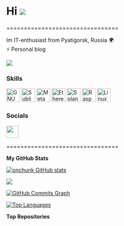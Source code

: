 # Hi ![](https://user-images.githubusercontent.com/18350557/176309783-0785949b-9127-417c-8b55-ab5a4333674e.gif)
================================

Im IT-enthusiast from Pyatigorsk, Russia 🌍  
⚡ Personal blog

<a href="https://www.github.com/black" target="_blank" rel="noreferrer"><img
src="https://img.shields.io/github/followers/onchunk?logo=github&style=for-the-badge&color=0891b2&labelColor=1c1917" /></a>

### Skills  
<p align="left">
<a href="https://www.gnu.org/software/bash/" target="_blank" rel="noreferrer"><img src="https://raw.githubusercontent.com/danielcranney/readme-generator/main/public/icons/skills/gnubash.svg" width="36" height="36" alt="GNU Bash" /></a>
<a href="https://www.sublimetext.com/index2" target="_blank" rel="noreferrer"><img src="https://raw.githubusercontent.com/danielcranney/readme-generator/main/public/icons/skills/sublimetext.svg" width="36" height="36" alt="Sublime Text" /></a>
<a href="https://metamask.io/" target="_blank" rel="noreferrer"><img src="https://raw.githubusercontent.com/danielcranney/readme-generator/main/public/icons/skills/metamask-colored.svg" width="36" height="36" alt="MetaMask" /></a>
<a href="https://ethereum.org/en/" target="_blank" rel="noreferrer"><img src="https://raw.githubusercontent.com/danielcranney/readme-generator/main/public/icons/skills/ethereum-colored.svg" width="36" height="36" alt="Ethereum" /></a>
<a href="https://solana.com/" target="_blank" rel="noreferrer"><img src="https://raw.githubusercontent.com/danielcranney/readme-generator/main/public/icons/skills/solana-colored.svg" width="36" height="36" alt="Solana" /></a>
<a href="https://www.raspberrypi.org/" target="_blank" rel="noreferrer"><img src="https://raw.githubusercontent.com/danielcranney/readme-generator/main/public/icons/skills/raspberrypi-colored.svg" width="36" height="36" alt="Raspberry Pi" /></a>
<a href="https://www.linux.org" target="_blank" rel="noreferrer"><img src="https://raw.githubusercontent.com/danielcranney/readme-generator/main/public/icons/skills/linux-colored.svg" width="36" height="36" alt="Linux" /></a>
</p>

### Socials  
<p align="left"> 
<a href="https://www.github.com/onchunk" target="_blank" rel="noreferrer"> 
<picture> 
<source media="(prefers-color-scheme: dark)" srcset="https://raw.githubusercontent.com/danielcranney/readme-generator/main/public/icons/socials/github-dark.svg" /> 
<source media="(prefers-color-scheme: light)" srcset="https://raw.githubusercontent.com/danielcranney/readme-generator/main/public/icons/socials/github.svg" /> 
<img src="https://raw.githubusercontent.com/danielcranney/readme-generator/main/public/icons/socials/github.svg" width="32" height="32" /> 
</picture> 
</a>
</p>

================================

<b>My GitHub Stats</b>  

<a href="http://www.github.com/onchunk"><img src="https://github-readme-stats.vercel.app/api?username=onchunk&show_icons=true&hide=&count_private=true&title_color=10b981&text_color=f97316&icon_color=0891b2&bg_color=1c1917&hide_border=true&show_icons=true" alt="onchunk GitHub stats" /></a>  

<a href="http://www.github.com/onchunk"><img src="https://github-readme-streak-stats.herokuapp.com/?user=onchunk&stroke=f97316&background=1c1917&ring=10b981&fire=10b981&currStreakNum=f97316&currStreakLabel=10b981&sideNums=f97316&sideLabels=f97316&dates=f97316&hide_border=true" /></a>  

<a href="http://www.github.com/onchunk"><img src="https://github-readme-activity-graph.cyclic.app/graph?username=onchunk&bg_color=1c1917&color=f97316&line=0891b2&point=f97316&area_color=1c1917&area=true&hide_border=true&custom_title=GitHub%20Commits%20Graph" alt="GitHub Commits Graph" /></a>  

<a href="https://github.com/onchunk" align="left"><img src="https://github-readme-stats.vercel.app/api/top-langs/?username=onchunk&langs_count=10&title_color=10b981&text_color=f97316&icon_color=0891b2&bg_color=1c1917&hide_border=true&locale=en&custom_title=Top%20Languages" alt="Top Languages" /></a>  

<b>Top Repositories</b>  

<div width="100%" align="center"></div><br /><br /><br /><br /><br /><br /><br />
